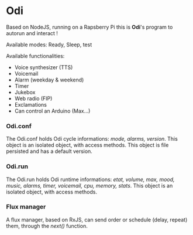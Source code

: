 # Odi

Based on NodeJS, running on a Rapsberry Pi this is **Odi**'s program to autorun and interact !

Available modes: Ready, Sleep, test

Available functionalities:

* Voice synthesizer (TTS)
* Voicemail
* Alarm (weekday & weekend)
* Timer
* Jukebox
* Web radio (FIP)
* Exclamations
* Can control an Arduino (Max...)

### Odi.conf

The Odi.conf holds Odi cycle informations: _mode, alarms, version_.
This object is an isolated object, with access methods.
This object is file persisted and has a default version.

### Odi.run

The Odi.run holds Odi runtime informations: _etat, volume, max, mood, music, alarms, timer, voicemail, cpu, memory, stats_.
This object is an isolated object, with access methods.

### Flux manager

A flux manager, based on RxJS, can send order or schedule (delay, repeat) them, through the _next()_ function.
